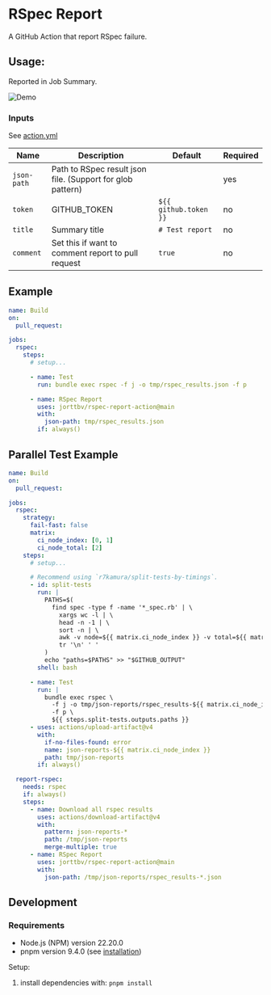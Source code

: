 # RSpec Report

A GitHub Action that report RSpec failure.

## Usage:

Reported in Job Summary.

![Demo](https://i.gyazo.com/f1367e662dbdca161e3fa8e503fb8fb3.png)

### Inputs

See [action.yml](action.yml)

| Name | Description | Default               | Required |
| - | - |-----------------------| - |
| `json-path` | Path to RSpec result json file. (Support for glob pattern) |                       | yes |
| `token` | GITHUB_TOKEN | `${{ github.token }}` | no |
| `title` | Summary title | `# Test report`       | no |
| `comment` | Set this if want to comment report to pull request | `true`                | no |

## Example

```yaml
name: Build
on:
  pull_request:

jobs:
  rspec:
    steps:
      # setup...

      - name: Test
        run: bundle exec rspec -f j -o tmp/rspec_results.json -f p

      - name: RSpec Report
        uses: jorttbv/rspec-report-action@main
        with:
          json-path: tmp/rspec_results.json
        if: always()
```

## Parallel Test Example
```yaml
name: Build
on:
  pull_request:

jobs:
  rspec:
    strategy:
      fail-fast: false
      matrix:
        ci_node_index: [0, 1]
        ci_node_total: [2]
    steps:
      # setup...

      # Recommend using `r7kamura/split-tests-by-timings`.
      - id: split-tests
        run: |
          PATHS=$(
            find spec -type f -name '*_spec.rb' | \
              xargs wc -l | \
              head -n -1 | \
              sort -n | \
              awk -v node=${{ matrix.ci_node_index }} -v total=${{ matrix.ci_node_total }} 'NR % total == node {print $2}' | \
              tr '\n' ' '
          )
          echo "paths=$PATHS" >> "$GITHUB_OUTPUT"
        shell: bash

      - name: Test
        run: |
          bundle exec rspec \
            -f j -o tmp/json-reports/rspec_results-${{ matrix.ci_node_index }}.json \
            -f p \
            ${{ steps.split-tests.outputs.paths }}
      - uses: actions/upload-artifact@v4
        with:
          if-no-files-found: error
          name: json-reports-${{ matrix.ci_node_index }}
          path: tmp/json-reports
        if: always()

  report-rspec:
    needs: rspec
    if: always()
    steps:
      - name: Download all rspec results
        uses: actions/download-artifact@v4
        with:
          pattern: json-reports-*
          path: /tmp/json-reports
          merge-multiple: true
      - name: RSpec Report
        uses: jorttbv/rspec-report-action@main
        with:
          json-path: /tmp/json-reports/rspec_results-*.json
```

## Development

### Requirements
- Node.js (NPM) version 22.20.0
- pnpm version 9.4.0 (see [installation](https://pnpm.io/installation))

Setup:
1. install dependencies with: `pnpm install`

